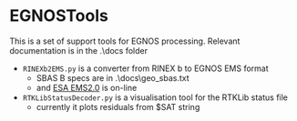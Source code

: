 # EGNOSTools


This is a set of support tools for EGNOS processing. Relevant documentation is in the .\docs folder


* `RINEXb2EMS.py` is a converter from RINEX b to EGNOS EMS format
	* SBAS B specs are in .\docs\geo_sbas.txt 
	* and [ESA EMS2.0](http://www.egnos-pro.esa.int/ems/index.html) is on-line
* `RTKLibStatusDecoder.py` is a visualisation tool for the RTKLib status file
	* currently it plots residuals from $SAT string